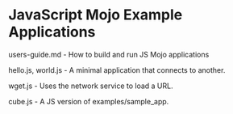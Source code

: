 JavaScript Mojo Example Applications
=====================

users-guide.md - How to build and run JS Mojo applications

hello.js, world.js - A minimal application that connects to another.

wget.js - Uses the network service to load a URL.

cube.js - A JS version of examples/sample_app.
